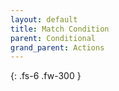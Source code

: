 ```yaml
---
layout: default
title: Match Condition
parent: Conditional
grand_parent: Actions
---
```

{: .fs-6 .fw-300 }

